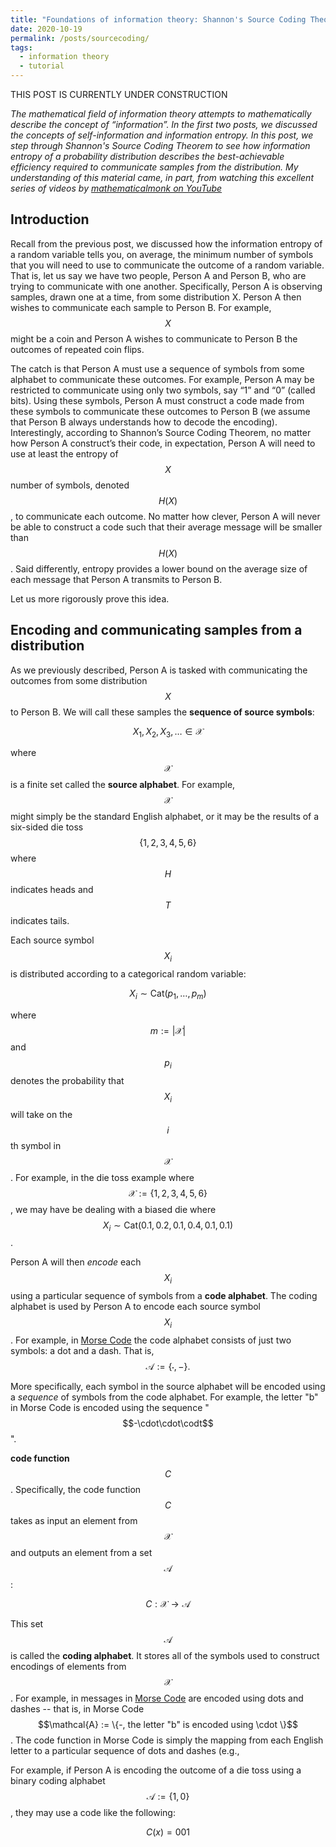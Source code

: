 ```yaml
---
title: "Foundations of information theory: Shannon's Source Coding Theorem (part 3)"
date: 2020-10-19
permalink: /posts/sourcecoding/
tags:
  - information theory
  - tutorial
---
```

THIS POST IS CURRENTLY UNDER CONSTRUCTION

*The mathematical field of information theory attempts to mathematically describe the concept of “information”. In the first two posts, we discussed the concepts of self-information and information entropy.  In this post, we step through Shannon's Source Coding Theorem to see how information entropy of a probability distribution describes the best-achievable efficiency required to communicate samples from the distribution.  My understanding of this material came, in part, from watching this excellent series of videos by [mathematicalmonk on YouTube](https://www.youtube.com/watch?v=UrefKMSEuAI&t=8s)*

Introduction
-----------

Recall from the previous post, we discussed how the information entropy of a random variable tells you, on average, the minimum number of symbols that you will need to use to communicate the outcome of a random variable. That is, let us say we have two people, Person A and Person B, who are trying to communicate with one another. Specifically, Person A is observing samples, drawn one at a time, from some distribution X. Person A then wishes to communicate each sample to Person B. For example, $$X$$ might be a coin and Person A wishes to communicate to Person B the outcomes of repeated coin flips.

The catch is that Person A must use a sequence of symbols from some alphabet to communicate these outcomes. For example, Person A may be restricted to communicate using only two symbols, say “1” and “0” (called bits). Using these symbols, Person A must construct a code made from these symbols to communicate these outcomes to Person B (we assume that Person B always understands how to decode the encoding). Interestingly, according to Shannon’s Source Coding Theorem, no matter how Person A construct’s their code, in expectation, Person A will need to use at least the entropy of $$X$$ number of symbols, denoted $$H(X)$$, to communicate each outcome. No matter how clever, Person A will never be able to construct a code such that their average message will be smaller than $$H(X)$$. Said differently, entropy provides a lower bound on the average size of each message that Person A transmits to Person B.

Let us more rigorously prove this idea.

Encoding and communicating samples from a distribution
-----------

As we previously described, Person A is tasked with communicating the outcomes from some distribution $$X$$ to Person B.  We will call these samples the **sequence of source symbols**: 

$$X_1, X_2, X_3, \dots \in \mathcal{X}$$

where $$\mathcal{X}$$ is a finite set called the **source alphabet**. For example, $$\mathcal{X}$$ might simply be the standard English alphabet, or it may be the results of a six-sided die toss $$\{1, 2, 3, 4, 5, 6\}$$ where $$H$$ indicates heads and $$T$$ indicates tails.

Each source symbol $$X_i$$ is distributed according to a categorical random variable:

$$X_i \sim \text{Cat}(p_1, \dots, p_m)$$

where $$m := \vert\mathcal{X}\vert$$ and $$p_i$$ denotes the probability that $$X_i$$ will take on the $$i$$th symbol in $$\mathcal{X}$$. For example, in the die toss example where $$\mathcal{X} := \{1, 2, 3, 4, 5, 6\}$$, we may have be dealing with a biased die where $$X_i \sim \text{Cat}(0.1, 0.2, 0.1, 0.4, 0.1, 0.1)$$.

Person A will then *encode* each $$X_i$$ using a particular sequence of symbols from a **code alphabet**.  The coding alphabet is used by Person A to encode each source symbol $$X_i$$.  For example, in [Morse Code](https://en.wikipedia.org/wiki/Morse_code) the code alphabet consists of just two symbols: a dot and a dash.  That is, $$\mathcal{A} := \{\cdot, -\}.$$

More specifically, each symbol in the source alphabet will be encoded using a *sequence* of symbols from the code alphabet. For example, the letter "b" in Morse Code is encoded using the sequence "$$-\cdot\cdot\codt$$".


**code function** $$C$$.  Specifically, the code function $$C$$ takes as input an element from $$\mathcal{X}$$ and outputs an element from a set $$\mathcal{A}$$:

$$C: \mathcal{X} \rightarrow \mathcal{A}$$

This set $$\mathcal{A}$$ is called the **coding alphabet**. It stores all of the symbols used to construct encodings of elements from $$\mathcal{X}$$.  For example, in messages in [Morse Code](https://en.wikipedia.org/wiki/Morse_code) are encoded using dots and dashes -- that is, in Morse Code $$\mathcal{A} := \{-, the letter "b" is encoded using \cdot \}$$.  The code function in Morse Code is simply the mapping from each English letter to a particular sequence of dots and dashes (e.g., 

For example, if Person A is encoding the outcome of a die toss using a binary coding alphabet $$\mathcal{A} := \{1,0\}$$, they may use a code like the following:

$$C(x) = 001$$



